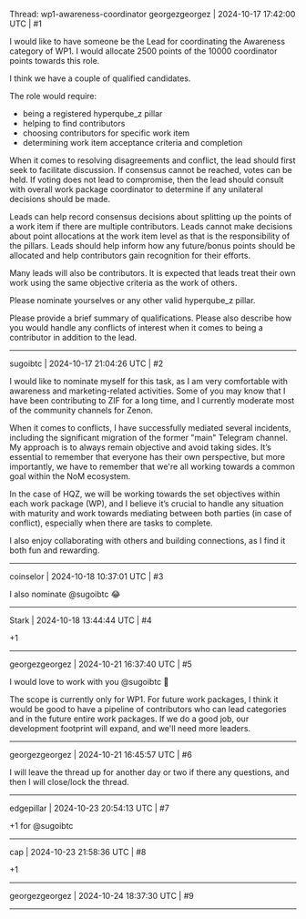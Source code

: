 Thread: wp1-awareness-coordinator
georgezgeorgez | 2024-10-17 17:42:00 UTC | #1

I would like to have someone be the Lead for coordinating the Awareness category of WP1.
I would allocate 2500 points of the 10000 coordinator points towards this role.

I think we have a couple of qualified candidates.

The role would require:
* being a registered hyperqube_z pillar
* helping to find contributors
* choosing contributors for specific work item
* determining work item acceptance criteria and completion

When it comes to resolving disagreements and conflict, the lead should first seek to facilitate discussion. If consensus cannot be reached, votes can be held. If voting does not lead to compromise, then the lead should consult with overall work package coordinator to determine if any unilateral decisions should be made.

Leads can help record consensus decisions about splitting up the points of a work item if there are multiple contributors. Leads cannot make decisions about point allocations at the work item level as that is the responsibility of the pillars. Leads should help inform how any future/bonus points should be allocated and help contributors gain recognition for their efforts.

Many leads will also be contributors. It is expected that leads treat their own work using the same objective criteria as the work of others.

Please nominate yourselves or any other valid hyperqube_z pillar.

Please provide a brief summary of qualifications. Please also describe how you would handle any conflicts of interest when it comes to being a contributor in addition to the lead.

-------------------------

sugoibtc | 2024-10-17 21:04:26 UTC | #2

I would like to nominate myself for this task, as I am very comfortable with awareness and marketing-related activities. Some of you may know that I have been contributing to ZIF for a long time, and I currently moderate most of the community channels for Zenon.

When it comes to conflicts, I have successfully mediated several incidents, including the significant migration of the former "main" Telegram channel. My approach is to always remain objective and avoid taking sides. It’s essential to remember that everyone has their own perspective, but more importantly, we have to remember that we're all working towards a common goal within the NoM ecosystem.

In the case of HQZ, we will be working towards the set objectives within each work package (WP), and I believe it’s crucial to handle any situation with maturity and work towards mediating between both parties (in case of conflict), especially when there are tasks to complete.

I also enjoy collaborating with others and building connections, as I find it both fun and rewarding.

-------------------------

coinselor | 2024-10-18 10:37:01 UTC | #3

I also nominate @sugoibtc :joy:

-------------------------

Stark | 2024-10-18 13:44:44 UTC | #4

+1

-------------------------

georgezgeorgez | 2024-10-21 16:37:40 UTC | #5

I would love to work with you @sugoibtc :slightly_smiling_face:

The scope is currently only for WP1. For future work packages, I think it would be good to have a pipeline of contributors who can lead categories and in the future entire work packages. If we do a good job, our development footprint will expand, and we'll need more leaders.

-------------------------

georgezgeorgez | 2024-10-21 16:45:57 UTC | #6

I will leave the thread up for another day or two if there any questions, and then I will close/lock the thread.

-------------------------

edgepillar | 2024-10-23 20:54:13 UTC | #7

+1 for @sugoibtc

-------------------------

cap | 2024-10-23 21:58:36 UTC | #8

+1

-------------------------

georgezgeorgez | 2024-10-24 18:37:30 UTC | #9



-------------------------

